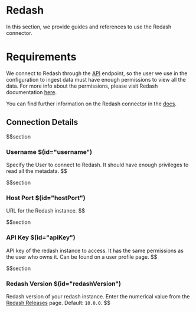 # Redash

In this section, we provide guides and references to use the Redash connector.

# Requirements

We connect to Redash through the [API](https://redash.io/help/user-guide/integrations-and-api/api) endpoint, so the user we use in the configuration to ingest data must have enough permissions to view all the data. For more info about the permissions, please visit Redash documentation [here](https://redash.io/help/user-guide/users/permissions-groups).

You can find further information on the Redash connector in the [docs](https://docs.open-metadata.org/connectors/dashboard/redash).

## Connection Details

$$section
### Username $(id="username")

Specify the User to connect to Redash. It should have enough privileges to read all the metadata.
$$

$$section
### Host Port $(id="hostPort")

URL for the Redash instance.
$$

$$section
### API Key $(id="apiKey")

API key of the redash instance to access. It has the same permissions as the user who owns it. 
Can be found on a user profile page.
$$

$$section
### Redash Version $(id="redashVersion")

Redash version of your redash instance. Enter the numerical value from the [Redash Releases](https://github.com/getredash/redash/releases) page.
Default: `10.0.0`.
$$
